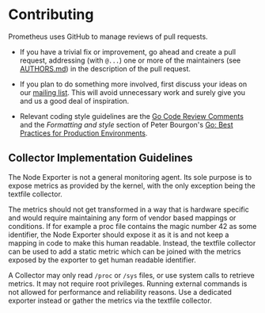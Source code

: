 # Contributing

Prometheus uses GitHub to manage reviews of pull requests.

* If you have a trivial fix or improvement, go ahead and create a pull
  request, addressing (with `@...`) one or more of the maintainers
  (see [AUTHORS.md](AUTHORS.md)) in the description of the pull request.

* If you plan to do something more involved, first discuss your ideas
  on our [mailing list](https://groups.google.com/forum/?fromgroups#!forum/prometheus-developers).
  This will avoid unnecessary work and surely give you and us a good deal
  of inspiration.

* Relevant coding style guidelines are the [Go Code Review
  Comments](https://code.google.com/p/go-wiki/wiki/CodeReviewComments)
  and the _Formatting and style_ section of Peter Bourgon's [Go: Best
  Practices for Production
  Environments](http://peter.bourgon.org/go-in-production/#formatting-and-style).


## Collector Implementation Guidelines

The Node Exporter is not a general monitoring agent. Its sole purpose is to
expose metrics as provided by the kernel, with the only exception being the
textfile collector.

The metrics should not get transformed in a way that is hardware specific and
would require maintaining any form of vendor based mappings or conditions. If
for example a proc file contains the magic number 42 as some identifier, the
Node Exporter should expose it as it is and not keep a mapping in code to make
this human readable. Instead, the textfile collector can be used to add a static
metric which can be joined with the metrics exposed by the exporter to get human
readable identifier.

A Collector may only read `/proc` or `/sys` files, or use system calls to
retrieve metrics. It may not require root privileges. Running external commands
is not allowed for performance and reliability reasons. Use a dedicated exporter
instead or gather the metrics via the textfile collector.
